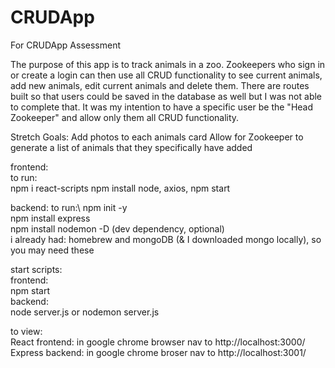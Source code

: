 # CRUDApp
For CRUDApp Assessment

The purpose of this app is to track animals in a zoo. Zookeepers who sign in or create a login can then use all CRUD functionality to see current animals, add new animals, edit current animals and delete them. 
There are routes built so that users could be saved in the database as well but I was not able to complete that.
It was my intention to have a specific user be the "Head Zookeeper" and allow only them all CRUD functionality.

Stretch Goals:
Add photos to each animals card
Allow for Zookeeper to generate a list of animals that they specifically have added

frontend:\
to run:\
npm i react-scripts
npm install node, axios,
 npm start

backend:
to run:\ 
 npm init -y\
 npm install express\
 npm install nodemon -D (dev dependency, optional)\
 i already had: homebrew and mongoDB (& I downloaded mongo locally), so you may need these

start scripts:\
 frontend:\
 npm start\
 backend:\
 node server.js
 or nodemon server.js
 
to view:\
React frontend: in google chrome browser nav to http://localhost:3000/ \
Express backend: in google chrome broser nav to http://localhost:3001/
